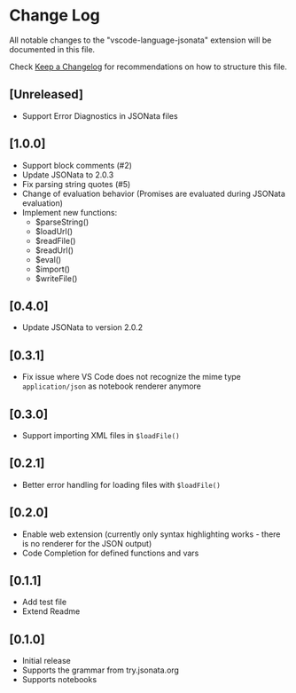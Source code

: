 # Change Log

All notable changes to the "vscode-language-jsonata" extension will be documented in this file.

Check [Keep a Changelog](http://keepachangelog.com/) for recommendations on how to structure this file.

## [Unreleased]
- Support Error Diagnostics in JSONata files

## [1.0.0]
- Support block comments (#2)
- Update JSONata to 2.0.3
- Fix parsing string quotes (#5)
- Change of evaluation behavior (Promises are evaluated during JSONata evaluation)
- Implement new functions:
    - $parseString()
    - $loadUrl()
    - $readFile()
    - $readUrl()
    - $eval()
    - $import()
    - $writeFile()

## [0.4.0]
- Update JSONata to version 2.0.2

## [0.3.1]
- Fix issue where VS Code does not recognize the mime type `application/json` as notebook renderer anymore

## [0.3.0]

- Support importing XML files in `$loadFile()`
## [0.2.1]

- Better error handling for loading files with `$loadFile()`
## [0.2.0]

- Enable web extension (currently only syntax highlighting works - there is no renderer for the JSON output)
- Code Completion for defined functions and vars

## [0.1.1]

- Add test file
- Extend Readme
## [0.1.0]

- Initial release
- Supports the grammar from try.jsonata.org
- Supports notebooks